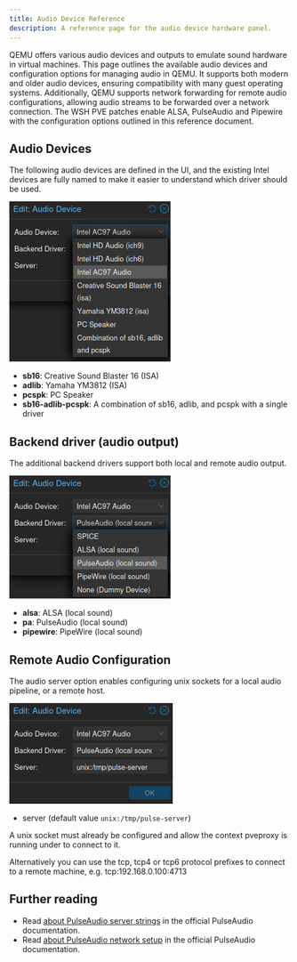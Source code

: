 ```yaml
---
title: Audio Device Reference
description: A reference page for the audio device hardware panel.
---
```


QEMU offers various audio devices and outputs to emulate sound hardware in virtual machines. This page outlines the available audio devices and configuration options for managing audio in QEMU. It supports both modern and older audio devices, ensuring compatibility with many guest operating systems. Additionally, QEMU supports network forwarding for remote audio configurations, allowing audio streams to be forwarded over a network connection.
The WSH PVE patches enable ALSA, PulseAudio and Pipewire with the configuration options outlined in this reference document.

## Audio Devices

The following audio devices are defined in the UI, and the existing Intel devices are fully named to make it easier to understand which driver should be used.

![Audio device menu](../../../assets/audiodev.png)

- **sb16**: Creative Sound Blaster 16 (ISA)
- **adlib**: Yamaha YM3812 (ISA)
- **pcspk**: PC Speaker
- **sb16-adlib-pcspk**: A combination of sb16, adlib, and pcspk with a single driver

## Backend driver (audio output)

The additional backend drivers support both local and remote audio output.

![Audio driver menu](../../../assets/audiodriver.png)

- **alsa**: ALSA (local sound)
- **pa**: PulseAudio (local sound)
- **pipewire**: PipeWire (local sound)

## Remote Audio Configuration

The audio server option enables configuring unix sockets for a local audio pipeline, or a remote host.

![Audio menu](../../../assets/audio.png)

- server (default value `unix:/tmp/pulse-server`)

A unix socket must already be configured and allow the context pveproxy is running under to connect to it.

Alternatively you can use the tcp, tcp4 or tcp6 protocol prefixes to connect to a remote machine, e.g. tcp:192.168.0.100:4713

## Further reading

- Read [about PulseAudio server strings](https://www.freedesktop.org/wiki/Software/PulseAudio/Documentation/User/ServerStrings/) in the official PulseAudio documentation.
- Read [about PulseAudio network setup](https://www.freedesktop.org/wiki/Software/PulseAudio/Documentation/User/Network/) in the official PulseAudio documentation.
